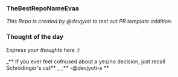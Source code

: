 ### TheBestRepoNameEvaa

_This Repo is created by @devjyoti to test out PR template addition._


### Thought of the day

_Express your thoughts here :)_

_** If you ever feel cofnused about a yes/no decision, just recall Schrödinger's cat** _
_** -@devjyoti-s **